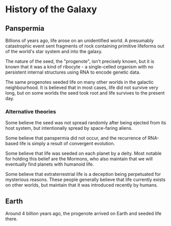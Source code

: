 # History of the Galaxy

## Panspermia

Billions of years ago, life arose on an unidentified world. A presumably catastrophic event sent fragments of rock containing primitive lifeforms out of the world's star system and into the galaxy.

The nature of the seed, the "progenote", isn't precisely known, but it is known that it was a kind of ribocyte - a single-celled organism with no persistent internal structures using RNA to encode genetic data.

The same progenotes seeded life on many other worlds in the galactic neighbourhood. It is believed that in most cases, life did not survive very long, but on some worlds the seed took root and life survives to the present day.

### Alternative theories

Some believe the seed was not spread randomly after being ejected from its host system, but intentionally spread by space-faring aliens.

Some believe that panspermia did not occur, and the recurrence of RNA-based life is simply a result of convergent evolution.

Some believe that life was seeded on each planet by a deity. Most notable for holding this belief are the Mormons, who also maintain that we will eventually find planets with humanoid life.

Some believe that extraterrestrial life is a deception being perpetuated for mysterious reasons. These people generally believe that life currently exists on other worlds, but maintain that it was introduced recently by humans.

## Earth

Around 4 billion years ago, the progenote arrived on Earth
and seeded life there. 
